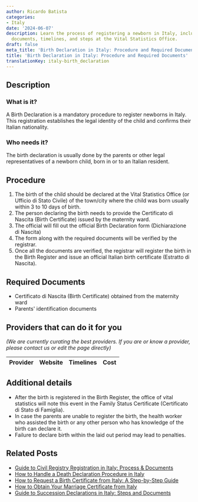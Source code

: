```yaml
---
author: Ricardo Batista
categories:
- Italy
date: '2024-06-07'
description: Learn the process of registering a newborn in Italy, including required
  documents, timelines, and steps at the Vital Statistics Office.
draft: false
meta_title: 'Birth Declaration in Italy: Procedure and Required Documents'
title: 'Birth Declaration in Italy: Procedure and Required Documents'
translationKey: italy-birth_declaration
---
```


## Description
### What is it?
A Birth Declaration is a mandatory procedure to register newborns in Italy. This registration establishes the legal identity of the child and confirms their Italian nationality.

### Who needs it?
The birth declaration is usually done by the parents or other legal representatives of a newborn child, born in or to an Italian resident.

## Procedure
1. The birth of the child should be declared at the Vital Statistics Office (or Ufficio di Stato Civile) of the town/city where the child was born usually within 3 to 10 days of birth.
2. The person declaring the birth needs to provide the Certificato di Nascita (Birth Certificate) issued by the maternity ward.
3. The official will fill out the official Birth Declaration form (Dichiarazione di Nascita)
4. The form along with the required documents will be verified by the registrar.
5. Once all the documents are verified, the registrar will register the birth in the Birth Register and issue an official Italian birth certificate (Estratto di Nascita).

## Required Documents
- Certificato di Nascita (Birth Certificate) obtained from the maternity ward
- Parents' identification documents

## Providers that can do it for you

_(We are currently curating the best providers. If you are or know a provider, please contact us or edit the page directly)_

| Provider        |     Website     |     Timelines    |       Cost      |
| --------------- | --------------- |  :-------------: | :-------------: |

## Additional details
- After the birth is registered in the Birth Register, the office of vital statistics will note this event in the Family Status Certificate (Certificato di Stato di Famiglia).
- In case the parents are unable to register the birth, the health worker who assisted the birth or any other person who has knowledge of the birth can declare it.
- Failure to declare birth within the laid out period may lead to penalties.


## Related Posts

- [Guide to Civil Registry Registration in Italy: Process & Documents](https://tramitit.com/guides/italy/registration_in_the_civil_registry/)
- [How to Handle a Death Declaration Procedure in Italy](https://tramitit.com/guides/italy/death_declaration/)
- [How to Request a Birth Certificate from Italy: A Step-by-Step Guide](https://tramitit.com/guides/italy/birth_certificate_request/)
- [How to Obtain Your Marriage Certificate from Italy](https://tramitit.com/guides/italy/marriage_certificate_request/)
- [Guide to Succession Declarations in Italy: Steps and Documents](https://tramitit.com/guides/italy/succession_declaration/)